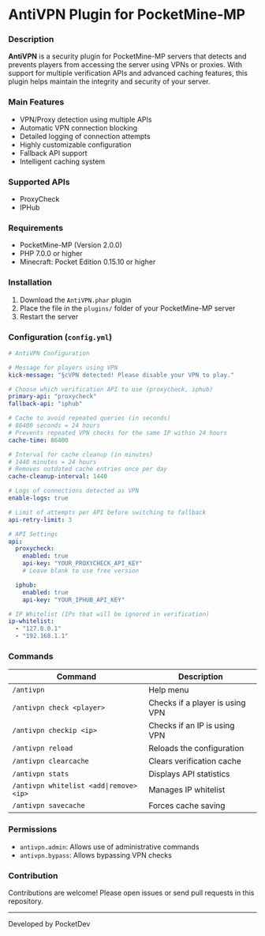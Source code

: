 # AntiVPN Plugin for PocketMine-MP

### Description

**AntiVPN** is a security plugin for PocketMine-MP servers that detects and prevents players from accessing the server using VPNs or proxies. With support for multiple verification APIs and advanced caching features, this plugin helps maintain the integrity and security of your server.

### Main Features

- VPN/Proxy detection using multiple APIs
- Automatic VPN connection blocking
- Detailed logging of connection attempts
- Highly customizable configuration
- Fallback API support
- Intelligent caching system

### Supported APIs

- ProxyCheck
- IPHub

### Requirements

- PocketMine-MP (Version 2.0.0)
- PHP 7.0.0 or higher
- Minecraft: Pocket Edition 0.15.10 or higher

### Installation

1. Download the `AntiVPN.phar` plugin
2. Place the file in the `plugins/` folder of your PocketMine-MP server
3. Restart the server

### Configuration (`config.yml`)

```yaml
# AntiVPN Configuration

# Message for players using VPN
kick-message: "§cVPN detected! Please disable your VPN to play."

# Choose which verification API to use (proxycheck, iphub)
primary-api: "proxycheck"
fallback-api: "iphub"

# Cache to avoid repeated queries (in seconds)
# 86400 seconds = 24 hours
# Prevents repeated VPN checks for the same IP within 24 hours
cache-time: 86400

# Interval for cache cleanup (in minutes)
# 1440 minutes = 24 hours
# Removes outdated cache entries once per day
cache-cleanup-interval: 1440

# Logs of connections detected as VPN
enable-logs: true

# Limit of attempts per API before switching to fallback
api-retry-limit: 3

# API Settings
api:
  proxycheck:
    enabled: true
    api-key: "YOUR_PROXYCHECK_API_KEY"
    # Leave blank to use free version

  iphub:
    enabled: true
    api-key: "YOUR_IPHUB_API_KEY"

# IP Whitelist (IPs that will be ignored in verification)
ip-whitelist:
  - "127.0.0.1"
  - "192.168.1.1"
```

### Commands

| Command | Description |
|---------|-------------|
| `/antivpn` | Help menu |
| `/antivpn check <player>` | Checks if a player is using VPN |
| `/antivpn checkip <ip>` | Checks if an IP is using VPN |
| `/antivpn reload` | Reloads the configuration |
| `/antivpn clearcache` | Clears verification cache |
| `/antivpn stats` | Displays API statistics |
| `/antivpn whitelist <add\|remove> <ip>` | Manages IP whitelist |
| `/antivpn savecache` | Forces cache saving |

### Permissions

- `antivpn.admin`: Allows use of administrative commands
- `antivpn.bypass`: Allows bypassing VPN checks

### Contribution

Contributions are welcome! Please open issues or send pull requests in this repository.

---

Developed by PocketDev